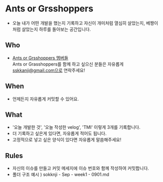 # Ants or Grsshoppers
- 오늘 내가 어떤 개발을 했는지 기록하고 자신이 개미처럼 열심히 살았는지, 베짱이처럼 살았는지 하루를 돌아보는 공간입니다.
## Who 
- [Ants or Grsshoppers 멤버들](https://github.com/Mask-ants/Ants-or-Grasshoppers/graphs/contributors)<br>
Ants or Grasshoppers를 함께 하고 싶으신 분들은 자유롭게 sskkanji@gmail.com으로 연락주세요!
## When
- 언제든지 자유롭게 커밋할 수 있어요.
## What
- '오늘 개발한 것',  '오늘 작성한 velog',  'TMI' 이렇게 3개를 기록합니다.
- 더 기록하고 싶은게 있다면, 자유롭게 적어도 됩니다.
- 고정적으로 넣고 싶은 양식이 있다면 자유롭게 말씀해주세요! 
## Rules
- 자신의 이슈를 만들고 커밋 메세지에 이슈 번호와 함께 작성하여 커밋합니다.
- 폴더 구조 예시 ) 
 sokknji - Sep - week1 - 0901.md 
